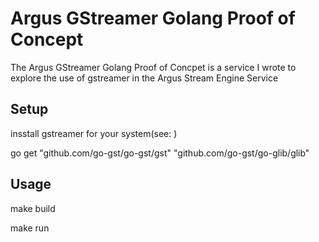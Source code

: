 # Argus GStreamer Golang Proof of Concept

The Argus GStreamer Golang Proof of Concpet is a service I wrote to explore the use of gstreamer in the Argus Stream Engine Service

## Setup

insstall gstreamer for your system(see: <resource>)

go get "github.com/go-gst/go-gst/gst" "github.com/go-gst/go-glib/glib"

## Usage 

make build

make run
